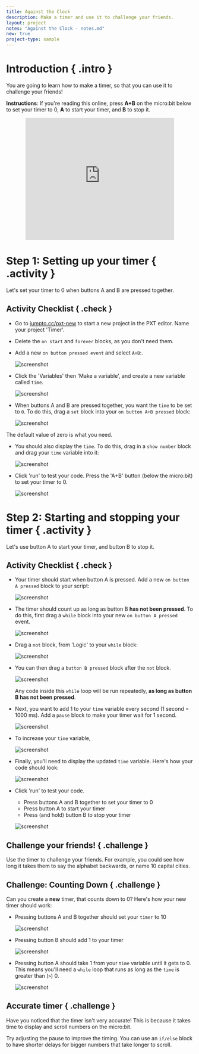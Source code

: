 ```yaml
---
title: Against the Clock
description: Make a timer and use it to challenge your friends.
layout: project
notes: "Against the Clock - notes.md"
new: true
project-type: sample
---
```


# Introduction { .intro }

You are going to learn how to make a timer, so that you can use it to challenge your friends!

__Instructions__: If you're reading this online, press __A+B__ on the micro:bit below to set your timer to 0, __A__ to start your timer, and __B__ to stop it.

<div class="trinket" style="width:400px;margin: 0 auto;">
<div style="position:relative;height:0;padding-bottom:81.97%;overflow:hidden;"><iframe style="position:absolute;top:0;left:0;width:100%;height:100%;" src="https://pxt.microbit.org/---run?id=55342-38825-28229-57221" allowfullscreen="allowfullscreen" sandbox="allow-popups allow-scripts allow-same-origin" frameborder="0"></iframe></div>
</div>

# Step 1: Setting up your timer { .activity }

Let's set your timer to 0 when buttons A and B are pressed together.

## Activity Checklist { .check }

+ Go to <a href="http://jumpto.cc/pxt-new" target="_blank">jumpto.cc/pxt-new</a> to start a new project in the PXT editor. Name your project 'Timer'.

+ Delete the `on start` and `forever` blocks, as you don't need them.

+ Add a new `on button pressed event` and select `A+B`:.

	![screenshot](images/clock-a+b.png)

+ Click the 'Variables' then 'Make a variable', and create a new variable called `time`.

	![screenshot](images/clock-var-time.png)

+ When buttons A and B are pressed together, you want the `time` to be set to `0`. To do this, drag a `set` block into your `on button A+B pressed` block:

	![screenshot](images/clock-reset-1.png)

The default value of zero is what you need. 

+ You should also display the `time`. To do this, drag in a `show number` block and drag your `time` variable into it:

	![screenshot](images/clock-reset-show.png)

+ Click 'run' to test your code. Press the 'A+B' button (below the micro:bit) to set your timer to 0.

	![screenshot](images/clock-test-reset.png)

# Step 2: Starting and stopping your timer { .activity }

Let's use button A to start your timer, and button B to stop it.

## Activity Checklist { .check }

+ Your timer should start when button A is pressed. Add a new `on button A pressed` block to your script:

	![screenshot](images/clock-a-pressed.png)

+ The timer should count up as long as button B __has not been pressed__. To do this, first drag a `while` block into your new `on button A pressed` event.

	![screenshot](images/clock-while.png)

+ Drag a `not` block, from 'Logic' to your `while` block:

	![screenshot](images/clock-not.png)

+ You can then drag a `button B pressed` block after the `not` block.

	![screenshot](images/clock-b-pressed.png)

	Any code inside this `while` loop will be run repeatedly, __as long as button B has not been pressed__.

+ Next, you want to add 1 to your `time` variable every second (1 second = 1000 ms). Add a `pause` block to make your timer wait for 1 second.

	![screenshot](images/clock-pause.png)

+ To increase your `time` variable,

	![screenshot](images/clock-change-time.png)

+ Finally, you'll need to display the updated `time` variable. Here's how your code should look:

	![screenshot](images/clock-update.png)

+ Click 'run' to test your code.

	+ Press buttons A and B together to set your timer to 0
	+ Press button A to start your timer
	+ Press (and hold) button B to stop your timer

	![screenshot](images/clock-test.png)

## Challenge your friends! { .challenge }
Use the timer to challenge your friends. For example, you could see how long it takes them to say the alphabet backwards, or name 10 capital cities.

## Challenge: Counting Down { .challenge }
Can you create a __new__ timer, that counts down to 0? Here's how your new timer should work:

+ Pressing buttons A and B together should set your `timer` to 10

	![screenshot](images/clock-challenge-1.png)

+ Pressing button B should add 1 to your timer

	![screenshot](images/clock-challenge-2.png)

+ Pressing button A should take 1 from your `time` variable until it gets to 0. This means you'll need a `while` loop that runs as long as the `time` is greater than (`>`) 0.

	![screenshot](images/clock-challenge-3.png)
	
## Accurate timer { .challenge }
Have you noticed that the timer isn't very accurate! This is because it takes time to display and scroll numbers on the micro:bit. 

Try adjusting the pause to improve the timing. You can use an `if/else` block to have shorter delays for bigger numbers that take longer to scroll. 

